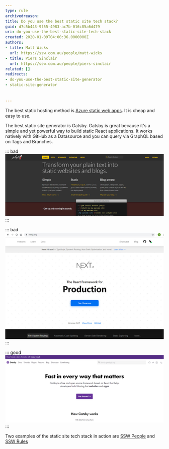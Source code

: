 ```yaml
---
type: rule
archivedreason: 
title: Do you use the best static site tech stack?
guid: d7c5b443-9f55-4983-ac7b-016c85a6d479
uri: do-you-use-the-best-static-site-tech-stack
created: 2020-01-09T04:00:36.0000000Z
authors:
- title: Matt Wicks
  url: https://ssw.com.au/people/matt-wicks
- title: Piers Sinclair
  url: https://ssw.com.au/people/piers-sinclair
related: []
redirects:
- do-you-use-the-best-static-site-generator
- static-site-generator


---
```


The best static hosting method is [Azure static web apps](https://azure.microsoft.com/en-us/services/app-service/static/). It is cheap and easy to use.

The best static site generator is Gatsby. Gatsby is great because it's a simple and yet powerful way to build static React applications. It works natively with GitHub as a Datasource and you can query via GraphQL based on Tags and Branches.

::: bad
![Bad Example: Jekyll - Great but too simple](Jekyll.jpg)
:::

::: bad
![Bad Example: NextJS - We had reliability issues with page generation](NextJS.jpg)
:::

::: good
![Good Example: Gatsby](Gatsby.jpg)
:::

Two examples of the static site tech stack in action are [SSW People](https://www.ssw.com.au/people/) and [SSW Rules](https://www.ssw.com.au/rules/)
